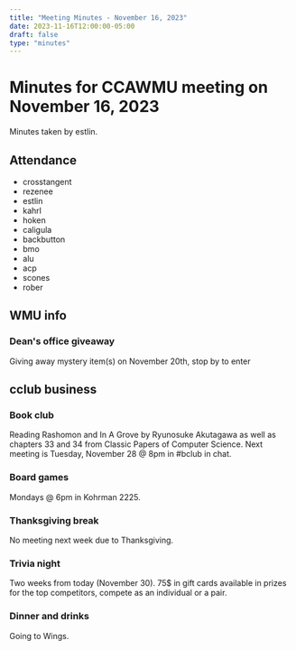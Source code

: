 ```yaml
---
title: "Meeting Minutes - November 16, 2023"
date: 2023-11-16T12:00:00-05:00
draft: false
type: "minutes"
---
```


# Minutes for CCAWMU meeting on November 16, 2023
Minutes taken by estlin.

## Attendance
* crosstangent
* rezenee
* estlin
* kahrl
* hoken
* caligula
* backbutton
* bmo
* alu
* acp
* scones
* rober

## WMU info

### Dean's office giveaway
Giving away mystery item(s) on November 20th, stop by to enter

## cclub business

### Book club
Reading Rashomon and In A Grove by Ryunosuke Akutagawa as well as chapters 33 and 34 from Classic Papers of Computer Science. Next meeting is Tuesday, November 28 @ 8pm in #bclub in chat. 

### Board games
Mondays @ 6pm in Kohrman 2225.

### Thanksgiving break
No meeting next week due to Thanksgiving. 

### Trivia night
Two weeks from today (November 30). 75$ in gift cards available in prizes for the top competitors, compete as an individual or a pair. 

### Dinner and drinks
Going to Wings. 
